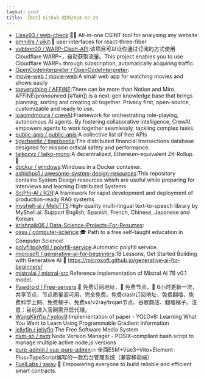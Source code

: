 ```yaml
---
layout: post
title: 【Bot】Github 趋势2024-02-29
---
```


* [Lissy93 / web-check](https://github.com/Lissy93/web-check):🕵️‍♂️ All-in-one OSINT tool for analysing any website
* [pmndrs / uikit](https://github.com/pmndrs/uikit):📱 user interfaces for react-three-fiber
* [vvbbnn00 / WARP-Clash-API](https://github.com/vvbbnn00/WARP-Clash-API):该项目可以让你通过订阅的方式使用Cloudflare WARP+，自动获取流量。This project enables you to use Cloudflare WARP+ through subscription, automatically acquiring traffic.
* [OpenCodeInterpreter / OpenCodeInterpreter](https://github.com/OpenCodeInterpreter/OpenCodeInterpreter):
* [movie-web / movie-web](https://github.com/movie-web/movie-web):A small web app for watching movies and shows easily
* [toeverything / AFFiNE](https://github.com/toeverything/AFFiNE):There can be more than Notion and Miro. AFFiNE(pronounced [ə‘fain]) is a next-gen knowledge base that brings planning, sorting and creating all together. Privacy first, open-source, customizable and ready to use.
* [joaomdmoura / crewAI](https://github.com/joaomdmoura/crewAI):Framework for orchestrating role-playing, autonomous AI agents. By fostering collaborative intelligence, CrewAI empowers agents to work together seamlessly, tackling complex tasks.
* [public-apis / public-apis](https://github.com/public-apis/public-apis):A collective list of free APIs
* [tigerbeetle / tigerbeetle](https://github.com/tigerbeetle/tigerbeetle):The distributed financial transactions database designed for mission critical safety and performance.
* [taikoxyz / taiko-mono](https://github.com/taikoxyz/taiko-mono):A decentralized, Ethereum-equivalent ZK-Rollup. 🥁
* [dockur / windows](https://github.com/dockur/windows):Windows in a Docker container.
* [ashishps1 / awesome-system-design-resources](https://github.com/ashishps1/awesome-system-design-resources):This repository contains System Design resources which are useful while preparing for interviews and learning Distributed Systems
* [SciPhi-AI / R2R](https://github.com/SciPhi-AI/R2R):A framework for rapid development and deployment of production-ready RAG systems
* [myshell-ai / MeloTTS](https://github.com/myshell-ai/MeloTTS):High-quality multi-lingual text-to-speech library by MyShell.ai. Support English, Spanish, French, Chinese, Japanese and Korean.
* [krishnaik06 / Data-Science-Projects-For-Resumes](https://github.com/krishnaik06/Data-Science-Projects-For-Resumes):
* [ossu / computer-science](https://github.com/ossu/computer-science):🎓 Path to a free self-taught education in Computer Science!
* [polyfillpolyfill / polyfill-service](https://github.com/polyfillpolyfill/polyfill-service):Automatic polyfill service.
* [microsoft / generative-ai-for-beginners](https://github.com/microsoft/generative-ai-for-beginners):18 Lessons, Get Started Building with Generative AI 🔗 https://microsoft.github.io/generative-ai-for-beginners/
* [mistralai / mistral-src](https://github.com/mistralai/mistral-src):Reference implementation of Mistral AI 7B v0.1 model.
* [Pawdroid / Free-servers](https://github.com/Pawdroid/Free-servers):🚀 免费订阅地址，🚀 免费节点，🚀 6小时更新一次，共享节点，节点质量高可用，完全免费。免费clash订阅地址，免费翻墙、免费科学上网、免费梯子、免费ss/v2ray/trojan节点、谷歌商店、翻墙梯子。注意：目前进入官网需开启代理。
* [WongKinYiu / yolov9](https://github.com/WongKinYiu/yolov9):Implementation of paper - YOLOv9: Learning What You Want to Learn Using Programmable Gradient Information
* [jellyfin / jellyfin](https://github.com/jellyfin/jellyfin):The Free Software Media System
* [nvm-sh / nvm](https://github.com/nvm-sh/nvm):Node Version Manager - POSIX-compliant bash script to manage multiple active node.js versions
* [pure-admin / vue-pure-admin](https://github.com/pure-admin/vue-pure-admin):🔥 全面ESM+Vue3+Vite+Element-Plus+TypeScript编写的一款后台管理系统（兼容移动端）
* [FuelLabs / sway](https://github.com/FuelLabs/sway):🌴 Empowering everyone to build reliable and efficient smart contracts.
